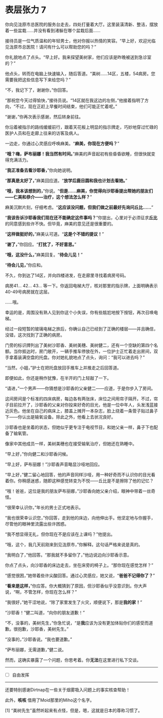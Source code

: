 # 表层张力 7

你向见泷原市总医院的服务台走去，四处打量着大厅。这里装潢清新、整洁，摆放着一些盆栽……并没有看到渚躲在哪个盆栽后面……

接待员是一位气质温和的年轻男士，他对你报以热情的笑容。“早上好，欢迎光临见泷原市总医院！请问有什么可以帮助您的吗？”

你礼貌地点了点头。“早上好。我来探望美树家，他们应该是昨晚被送到急诊室的？”

他点头，转而在电脑上快速输入，随后答道。“美树……14区，五楼，54病房。您需要我把这些信息写下来给您吗？”

“不，我记下了，谢谢你，”你回答。

“那祝您今天过得愉快，”接待员说。“14区就在我这边的左侧，”他接着指明了方向，“不过，现在正赶上早餐时间结束，他们可能正忙着呢。”

“谢谢，”你再次表示感谢，然后转身前往。

你沿着被指示的路线缓缓前行，跟着天花板上明显的指示牌走，巧妙地穿过忙碌的医护人员和在走廊上往来的访客及病人。

一边走，你通过心灵感应呼唤麻美。“**麻美，你现在方便吗？**”

“**哦？嗨，萨布丽娜！我当然有时间。**”麻美的声音起初有些昏昏欲睡，但很快就变得充满活力。

“**我正准备去看沙耶香，**”你向她说明。

“**那真是太好了，**”麻美回应道。“**放学后鹿目圆和我也计划去看她。**”

“**哦，我本该想到的，**”你说。“**但是……麻美，你觉得向沙耶香提出帮她的朋友们——仁美和恭介——治疗，这个想法怎么样？**”

麻美沉默片刻，仔细考虑。“**这应该没问题，但我们做之前最好先询问丘比……**”

“**我该告诉沙耶香我们现在还不能确定这件事吗？**”你提出，心里对于必须征求**丘比**的同意感到些许不快。但毕竟，麻美的意见还是很重要的。

“**这样做挺好的，**”麻美认可道。“**这是个不错的提议！**”

“**谢了，**”你回应。“**打扰了，不好意思。**”

“**哦，这没什么，**”麻美回复。“**待会儿见！**”

“**待会儿见，**”你应和。

不久，你到达了14区，并向四楼进发，在走廊里寻找着病房号码。

病房41... 42... 43... 等一下。你返回电梯大厅，核对那里的指示牌，上面明确表示40-49号病房就在这层。

……哦。

幸运的是，周围没有熟人见到你这个小失误，你有些尴尬地按下按钮，再次召唤电梯。

经过一段短暂的玻璃电梯之旅后，你确认自己已经到了正确的楼层——并且确信，没错，这次找到了正确的病房。

门旁的标识牌列出了美树沙耶香、美树美穗、美树健二，还有一个空缺的第四个名额。当你抵达时，房门敞开，一辆手推车停放在外，一位护士正忙着走出房间，双手拿着装满空盘的托盘。你对她礼貌地点了点头，询问：“我可以进去吗？”

“当然，小姐，”护士在把托盘放回手推车上并推走之后回答道。

即便如此，你还是稍作犹豫，在半开的门上轻敲了一下。

“请进，”一个男声——你猜想是沙耶香的父亲健二——应道，于是你步入了房间。

这间房间是个标准的四床病房，每边各有两张床，床位之间用帘子隔开。不过，帘子目前拉开了，沙耶香的父亲对你投来好奇的目光，他是一位中年人，头发浅蓝接近灰色。他坐在自己的病床上，膝盖上摊开一本杂志，脸上绕着一条管子贴过鼻子下——你认出是输氧设备。除此之外，他看上去状况良好。

沙耶香也是坐着的状态，但她似乎更专注于电视节目，和她父亲一样，鼻子下也配备了输氧管。

像家中其他成员一样，美树美穗也在接受输氧治疗，但她还在熟睡中。

“早上好，”你向健二和沙耶香问候。

“早上好，萨布丽娜！”沙耶香声音略显沙哑地回应。

“早上好，”健二留心地回答，他的声音同样沙哑，用一种好奇而不认识你的目光看着你。你稍感迷惑，随即这种感觉转变为不悦——丘比是不是擦除了他的记忆？

“哦！爸爸，这位是我的朋友萨布丽娜，”沙耶香向她父亲介绍，眼神中带着一丝奇怪。

“很荣幸认识你，”年长的男士正式地表示。

“我也很荣幸认识您，”你回答，走到他的床边，向他伸出手。他坚定地与你握手，尽管他的眼神里流露出些许困惑。

“我不想显得无礼，但你现在不是应该在上课吗？”他提出。

“哦，这个，我几天前刚来到见泷原市，”你解释。这句话严格来说是真的。

“我明白了，”他回答。“那我就不多留你了，”他边说边向沙耶香示意。

你点了点头，向沙耶香的床边走去，坐在床旁的椅子上。“那你现在感觉怎样？”

“感觉很困，”她带着些许尖酸回答。通过心灵感应，她又说，“**爸爸不记得你了？**”

“**看来是这样，**”你应答。你大概猜到了原因，但沙耶香似乎没意识到。你大声说，“啊，不管怎样，你现在怎么样？”

“我很好，”她干涩地说，“除了家里发生了火灾，顺便说下，那是**我的家！**”

“沙耶香！”健二叫道，“向你的朋友道歉！”

“不，没事的，美树先生，”你急忙说，“是**我**应该为没有更加体贴你们的感受而道歉。很抱歉，沙耶香，美树先生。”

“没事的，”沙耶香说。“我也要道歉。”

“萨布丽娜，无需道歉，”健二说。

然而，这确实暴露了一个问题，你思考着。你**无法**在这里进行私下交谈。

---

- [ ] 自由发挥

---

还要特别感谢Dirtnap在一些关于烟雾吸入问题上的事实核查帮助！

此外，**咳咳** 借用了Moid那里的Miho这个名字。

[1] “美树先生”虽然听起来有点怪，但是，嗯，这就是日本的尊称习惯了。
